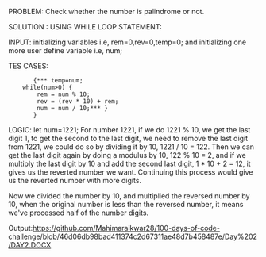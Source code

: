 PROBLEM: Check whether the number is palindrome or not.

SOLUTION : USING WHILE LOOP STATEMENT: 

INPUT: initializing variables i.e, rem=0,rev=0,temp=0;
       and initializing one more user define variable i.e, num;

TES CASES: 

           {*** temp=num;
        while(num>0) {
            rem = num % 10;
            rev = (rev * 10) + rem;
            num = num / 10;*** }
           }

  LOGIC:   let num=1221;
  For number 1221, if we do 1221 % 10, we get the last digit 1, to get the second to the last digit, we need to remove the last digit from 1221, we could do so by dividing it by 10, 1221 / 10 = 122. Then we can get the last digit again by doing a modulus by 10, 122 % 10 = 2, and if we multiply the last digit by 10 and add the second last digit, 1 * 10 + 2 = 12, it gives us the reverted number we want. Continuing this process would give us the reverted number with more digits.

Now we divided the number by 10, and multiplied the reversed number by 10, when the original number is less than the reversed number, it means we've processed half of the number digits.


Output:https://github.com/Mahimaraikwar28/100-days-of-code-challenge/blob/46d06db98bad411374c2d67311ae48d7b458487e/Day%202/DAY2.DOCX
